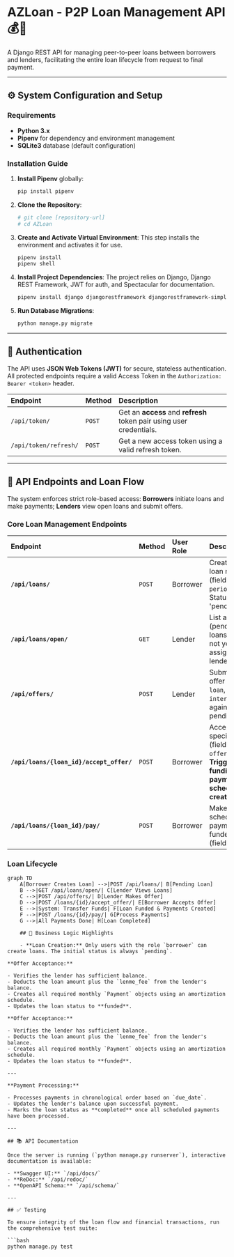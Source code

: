 # AZLoan - P2P Loan Management API 💰🤝

A Django REST API for managing peer-to-peer loans between borrowers and lenders, facilitating the entire loan lifecycle from request to final payment.

---

## ⚙️ System Configuration and Setup

### Requirements

* **Python 3.x**
* **Pipenv** for dependency and environment management
* **SQLite3** database (default configuration)

### Installation Guide

1. **Install Pipenv** globally:

    ```bash
    pip install pipenv
    ```

2. **Clone the Repository**:

    ```bash
    # git clone [repository-url]
    # cd AZLoan
    ```

3. **Create and Activate Virtual Environment**:
    This step installs the environment and activates it for use.

    ```bash
    pipenv install
    pipenv shell
    ```

4. **Install Project Dependencies**:
    The project relies on Django, Django REST Framework, JWT for auth, and Spectacular for documentation.

    ```bash
    pipenv install django djangorestframework djangorestframework-simplejwt drf-spectacular drf-spectacular-sidecar
    ```

5. **Run Database Migrations**:

    ```bash
    python manage.py migrate
    ```

---

## 🔑 Authentication

The API uses **JSON Web Tokens (JWT)** for secure, stateless authentication. All protected endpoints require a valid Access Token in the `Authorization: Bearer <token>` header.

| Endpoint | Method | Description |
| :--- | :--- | :--- |
| `/api/token/` | `POST` | Get an **access** and **refresh** token pair using user credentials. |
| `/api/token/refresh/` | `POST` | Get a new access token using a valid refresh token. |

---

## 🧭 API Endpoints and Loan Flow

The system enforces strict role-based access: **Borrowers** initiate loans and make payments; **Lenders** view open loans and submit offers.

### Core Loan Management Endpoints

| Endpoint | Method | User Role | Description |
| :--- | :--- | :--- | :--- |
| **`/api/loans/`** | `POST` | Borrower | Create a new loan request (fields: `amount`, `period_months`). Status is set to 'pending'. |
| **`/api/loans/open/`** | `GET` | Lender | List all open (pending) loans that do not yet have an assigned lender. |
| **`/api/offers/`** | `POST` | Lender | Submit a loan offer (fields: `loan`, `interest_rate`) against a pending loan. |
| **`/api/loans/{loan_id}/accept_offer/`** | `POST` | Borrower | Accept a specific offer (field: `offer_id`). **Triggers funding and payment schedule creation.** |
| **`/api/loans/{loan_id}/pay/`** | `POST` | Borrower | Make a scheduled payment on a funded loan (field: `amount`). |

### Loan Lifecycle

```mermaid
graph TD
    A[Borrower Creates Loan] -->|POST /api/loans/| B[Pending Loan]
    B -->|GET /api/loans/open/| C[Lender Views Loans]
    C -->|POST /api/offers/| D[Lender Makes Offer]
    D -->|POST /loans/{id}/accept_offer/| E[Borrower Accepts Offer]
    E -->|System: Transfer Funds| F[Loan Funded & Payments Created]
    F -->|POST /loans/{id}/pay/| G[Process Payments]
    G -->|All Payments Done| H[Loan Completed]

    ## 📝 Business Logic Highlights

    - **Loan Creation:** Only users with the role `borrower` can create loans. The initial status is always `pending`.

**Offer Acceptance:**

- Verifies the lender has sufficient balance.
- Deducts the loan amount plus the `lenme_fee` from the lender's balance.
- Creates all required monthly `Payment` objects using an amortization schedule.
- Updates the loan status to **funded**.

**Offer Acceptance:**

- Verifies the lender has sufficient balance.
- Deducts the loan amount plus the `lenme_fee` from the lender's balance.
- Creates all required monthly `Payment` objects using an amortization schedule.
- Updates the loan status to **funded**.

---

**Payment Processing:**

- Processes payments in chronological order based on `due_date`.
- Updates the lender's balance upon successful payment.
- Marks the loan status as **completed** once all scheduled payments have been processed.

---

## 📚 API Documentation

Once the server is running (`python manage.py runserver`), interactive documentation is available:

- **Swagger UI:** `/api/docs/`
- **ReDoc:** `/api/redoc/`
- **OpenAPI Schema:** `/api/schema/`

---

## ✅ Testing

To ensure integrity of the loan flow and financial transactions, run the comprehensive test suite:

```bash
python manage.py test
```
